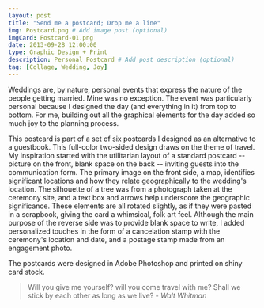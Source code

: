 ```yaml
---
layout: post
title: "Send me a postcard; Drop me a line"
img: Postcard.png # Add image post (optional)
imgCard: Postcard-01.png 
date: 2013-09-28 12:00:00 
type: Graphic Design + Print
description: Personal Postcard # Add post description (optional)
tag: [Collage, Wedding, Joy]
---
```

Weddings are, by nature, personal events that express the nature of the people getting married.  Mine was no exception.  The event was particularly personal because I designed the day (and everything in it) from top to bottom.  For me, building out all the graphical elements for the day added so much joy to the planning process.

This postcard is part of a set of six postcards I designed as an alternative to a guestbook. This full-color two-sided design draws on the theme of travel. My inspiration started with the utilitarian layout of a standard postcard -- picture on the front, blank space on the back -- inviting guests into the communication form. The primary image on the front side, a map, identifies significant locations and how they relate geographically to the wedding's location. The silhouette of a tree was from a photograph taken at the ceremony site, and a text box and arrows help underscore the geographic significance. These elements are all rotated slightly, as if they were pasted in a scrapbook, giving the card a whimsical, folk art feel.  Although the main purpose of the reverse side was to provide blank space to write, I added personalized touches in the form of a cancelation stamp with the ceremony's location and date, and a postage stamp made from an engagement photo.

The postcards were designed in Adobe Photoshop and printed on shiny card stock. 

> Will you give me yourself? will you come travel with me? Shall we stick by each other as long as we live? <cite>- Walt Whitman</cite>